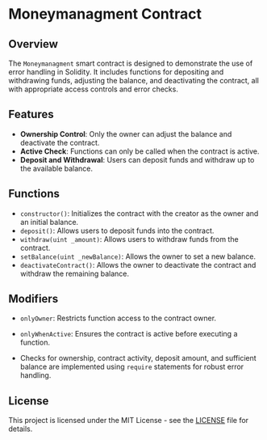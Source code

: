 # Moneymanagment Contract

## Overview
The `Moneymanagment` smart contract is designed to demonstrate the use of error handling in Solidity. It includes functions for depositing and withdrawing funds, adjusting the balance, and deactivating the contract, all with appropriate access controls and error checks.

## Features
- **Ownership Control**: Only the owner can adjust the balance and deactivate the contract.
- **Active Check**: Functions can only be called when the contract is active.
- **Deposit and Withdrawal**: Users can deposit funds and withdraw up to the available balance.

## Functions
- `constructor()`: Initializes the contract with the creator as the owner and an initial balance.
- `deposit()`: Allows users to deposit funds into the contract.
- `withdraw(uint _amount)`: Allows users to withdraw funds from the contract.
- `setBalance(uint _newBalance)`: Allows the owner to set a new balance.
- `deactivateContract()`: Allows the owner to deactivate the contract and withdraw the remaining balance.

## Modifiers
- `onlyOwner`: Restricts function access to the contract owner.
- `onlyWhenActive`: Ensures the contract is active before executing a function.


- Checks for ownership, contract activity, deposit amount, and sufficient balance are implemented using `require` statements for robust error handling.

## License
This project is licensed under the MIT License - see the [LICENSE](LICENSE) file for details.
